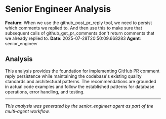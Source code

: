 # Senior Engineer Analysis

**Feature**: When we use the github_post_pr_reply tool, we need to persist which comments we replied to. And then use this to make sure that subsequent calls of github_get_pr_comments don't return comments that we already replied to.
**Date**: 2025-07-28T20:50:09.668283
**Agent**: senior_engineer

## Analysis

This analysis provides the foundation for implementing GitHub PR comment reply persistence while maintaining the codebase's existing quality standards and architectural patterns. The recommendations are grounded in actual code examples and follow the established patterns for database operations, error handling, and testing.

---
*This analysis was generated by the senior_engineer agent as part of the multi-agent workflow.*
